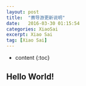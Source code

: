 ```yaml
---
layout: post
title:  "赛导游更新说明"
date:   2016-03-30 01:15:54
categories: XiaoSai
excerpt: Xiao Sai
tag: [Xiao Sai]
---
```


* content
{:toc}


## Hello World!
